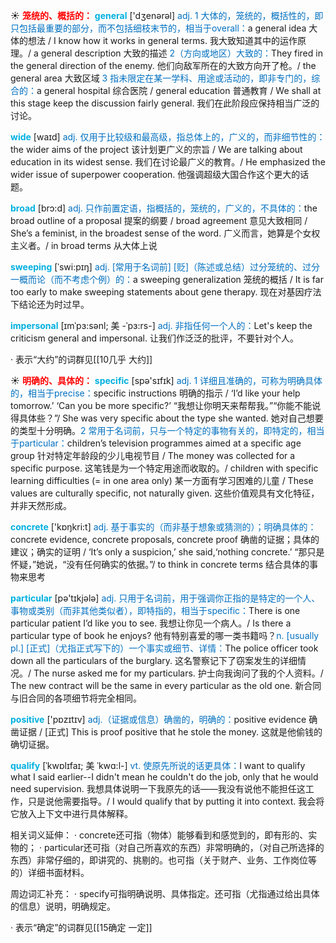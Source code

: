 ☀ <font color="red">**笼统的、概括的：**</font>
<font color="sky blue">**general**</font> ['dӡenərəl] 
<font color="#0070c0">adj. 1 大体的，笼统的，概括性的，即只包括最重要的部分，而不包括细枝末节的，相当于overall：</font>a general idea 大体的想法 / I know how it works in general terms. 我大致知道其中的运作原理。/ a general description 大致的描述 <font color="#0070c0">2（方向或地区）大致的：</font>They fired in the general direction of the enemy. 他们向敌军所在的大致方向开了枪。/ the general area 大致区域 <font color="#0070c0">3 指未限定在某一学科、用途或活动的，即非专门的，综合的：</font>a general hospital 综合医院 / general education 普通教育 / We shall at this stage keep the discussion fairly general. 我们在此阶段应保持相当广泛的讨论。

<font color="sky blue">**wide**</font> [waɪd] 
<font color="#0070c0">adj. 仅用于比较级和最高级，指总体上的，广义的，而非细节性的：</font>the wider aims of the project 该计划更广义的宗旨 / We are talking about education in its widest sense. 我们在讨论最广义的教育。/ He emphasized the wider issue of superpower cooperation. 他强调超级大国合作这个更大的话题。

<font color="sky blue">**broad**</font> [brɔ:d] 
<font color="#0070c0">adj. 只作前置定语，指概括的，笼统的，广义的，不具体的：</font>the broad outline of a proposal 提案的纲要 / broad agreement 意见大致相同 / She’s a feminist, in the broadest sense of the word. 广义而言，她算是个女权主义者。/ in broad terms 从大体上说
           
<font color="sky blue">**sweeping**</font> [ˈswi:pɪŋ]
<font color="#0070c0">adj. [常用于名词前] [贬]（陈述或总结）过分笼统的、过分一概而论（而不考虑个例）的：</font>a sweeping generalization 笼统的概括 / It is far too early to make sweeping statements about gene therapy. 现在对基因疗法下结论还为时过早。
           
<font color="sky blue">**impersonal**</font> [ɪmˈpɜ:sənl; 美 -ˈpɜ:rs-]
<font color="#0070c0">adj. 非指任何一个人的：</font>Let's keep the criticism general and impersonal. 让我们作泛泛的批评，不要针对个人。

· 表示“大约”的词群见[[10几乎 大约]]

☀ <font color="red">**明确的、具体的：**</font>
<font color="sky blue">**specific**</font> [spə'sɪfɪk] 
<font color="#0070c0">adj. 1 详细且准确的，可称为明确具体的，相当于precise：</font>specific instructions 明确的指示 / ‘I’d like your help tomorrow.’ ‘Can you be more specific?’ “我想让你明天来帮帮我。”“你能不能说得具体些？”/ She was very specific about the type she wanted. 她对自己想要的类型十分明确。<font color="#0070c0">2 常用于名词前，只与一个特定的事物有关的，即特定的，相当于particular：</font>children’s television programmes aimed at a specific age group 针对特定年龄段的少儿电视节目 / The money was collected for a specific purpose. 这笔钱是为一个特定用途而收取的。/ children with specific learning difficulties (= in one area only) 某一方面有学习困难的儿童 / These values are culturally specific, not naturally given. 这些价值观具有文化特征，并非天然形成。

<font color="sky blue">**concrete**</font> ['kɒŋkri:t] 
<font color="#0070c0">adj. 基于事实的（而非基于想象或猜测的）；明确具体的：</font>concrete evidence, concrete proposals, concrete proof 确凿的证据；具体的建议；确实的证明 / ‘It’s only a suspicion,’ she said,‘nothing concrete.’ “那只是怀疑，”她说，“没有任何确实的依据。”/ to think in concrete terms 结合具体的事物来思考

<font color="sky blue">**particular**</font> [pə'tɪkjələ] 
<font color="#0070c0">adj. 只用于名词前，用于强调你正指的是特定的一个人、事物或类别（而非其他类似者），即特指的，相当于specific：</font>There is one particular patient I’d like you to see. 我想让你见一个病人。/ Is there a particular type of book he enjoys? 他有特别喜爱的哪一类书籍吗？<font color="#0070c0">n. [usually pl.] [正式]（尤指正式写下的）一个事实或细节、详情：</font>The police officer took down all the particulars of the burglary. 这名警察记下了窃案发生的详细情况。/ The nurse asked me for my particulars. 护士向我询问了我的个人资料。/ The new contract will be the same in every particular as the old one. 新合同与旧合同的各项细节将完全相同。

<font color="sky blue">**positive**</font> ['pɒzɪtɪv] 
<font color="#0070c0">adj.（证据或信息）确凿的，明确的：</font>positive evidence 确凿证据 / [正式] This is proof positive that he stole the money. 这就是他偷钱的确切证据。
           
<font color="sky blue">**qualify**</font> [ˈkwɒlɪfaɪ; 美 ˈkwɑ:l-]
<font color="#0070c0">vt. 使原先所说的话更具体：</font>I want to qualify what I said earlier--I didn't mean he couldn't do the job, only that he would need supervision. 我想具体说明一下我原先的话——我没有说他不能担任这工作，只是说他需要指导。/ I would qualify that by putting it into context. 我会将它放入上下文中进行具体解释。

相关词义延伸：
· concrete还可指（物体）能够看到和感觉到的，即有形的、实物的；
· particular还可指（对自己所喜欢的东西）非常明确的，（对自己所选择的东西）非常仔细的，即讲究的、挑剔的。也可指（关于财产、业务、工作岗位等的）详细书面材料。

周边词汇补充：
· specify可指明确说明、具体指定。还可指（尤指通过给出具体的信息）说明，明确规定。

· 表示“确定”的词群见[[15确定 一定]]
